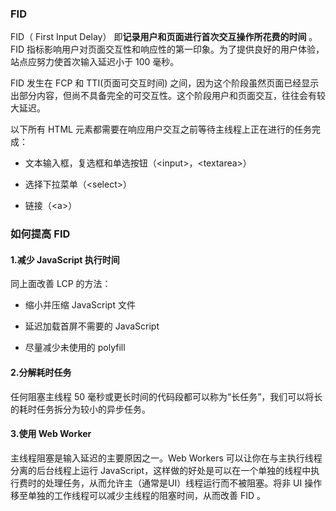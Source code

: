 ### FID
FID（ First Input Delay） 即**记录用户和页面进行首次交互操作所花费的时间** 。FID 指标影响用户对页面交互性和响应性的第一印象。为了提供良好的用户体验，站点应努力使首次输入延迟小于 100 毫秒。

FID 发生在 FCP 和 TTI(页面可交互时间) 之间，因为这个阶段虽然页面已经显示出部分内容，但尚不具备完全的可交互性。这个阶段用户和页面交互，往往会有较大延迟。

以下所有 HTML 元素都需要在响应用户交互之前等待主线程上正在进行的任务完成：
- 文本输入框，复选框和单选按钮（\<input>，\<textarea>）

- 选择下拉菜单（\<select>）

- 链接（\<a>）

### 如何提高 FID
#### 1.减少 JavaScript 执行时间
同上面改善 LCP 的方法：
- 缩小并压缩 JavaScript 文件

- 延迟加载首屏不需要的 JavaScript

- 尽量减少未使用的 polyfill

#### 2.分解耗时任务
任何阻塞主线程 50 毫秒或更长时间的代码段都可以称为“长任务”，我们可以将长的耗时任务拆分为较小的异步任务。

#### 3.使用 Web Worker
主线程阻塞是输入延迟的主要原因之一。Web Workers 可以让你在与主执行线程分离的后台线程上运行 JavaScript，这样做的好处是可以在一个单独的线程中执行费时的处理任务，从而允许主（通常是UI）线程运行而不被阻塞。将非 UI 操作移至单独的工作线程可以减少主线程的阻塞时间，从而改善 FID 。